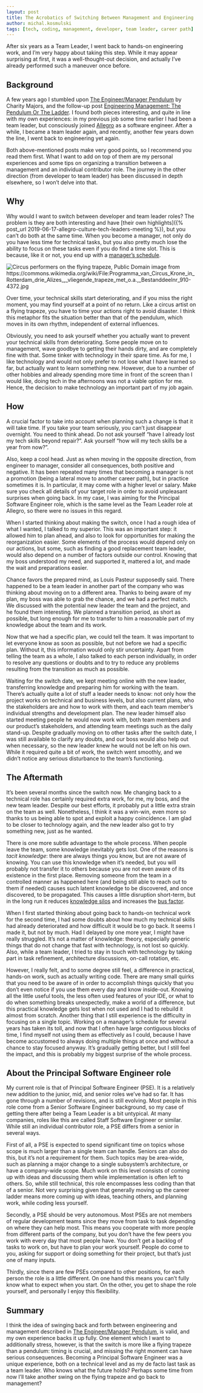 ```yaml
---
layout: post
title: The Acrobatics of Switching Between Management and Engineering
author: michal.kosmulski
tags: [tech, coding, management, developer, team leader, career path]
---
```

After six years as a Team Leader, I went back to hands-on engineering work, and I’m very happy about taking
this step. While it may appear surprising at first, it was a well-thought-out decision, and actually I’ve already
performed such a maneuver once before.

## Background

A few years ago I stumbled upon [The Engineer/Manager Pendulum](https://charity.wtf/2017/05/11/the-engineer-manager-pendulum/)
by Charity Majors, and the follow-up post [Engineering Management: The Pendulum Or The Ladder](https://charity.wtf/2019/01/04/engineering-management-the-pendulum-or-the-ladder/).
I found both pieces interesting, and quite in line with my own experiences: in my previous job some time earlier I
had been a team leader, but consciously joined [Allegro](https://allegro.tech) as a software engineer. After a while, I
became a team leader again, and recently, another few years down the line, I went back to engineering yet again.

Both above-mentioned posts make very good points, so I recommend you read them first. What I want to add on top of
them are my personal experiences and some tips on organizing a transition between a management and an individual
contributor role. The journey in the other direction (from developer to team leader) has been discussed in depth
elsewhere, so I won’t delve into that.

## Why

Why would I want to switch between developer and team leader roles? The problem is they are both interesting and have
[their own highlights]({% post_url 2019-06-17-allegro-culture-tech-leaders-meeting %}), but you can’t do both at the
same time. When you become a manager, not only do you have less time for technical tasks, but you also pretty much
lose the ability to focus on these tasks even if you do find a time slot. This is because, like it or not, you end
up with a [manager’s schedule](http://www.paulgraham.com/makersschedule.html).

<img src="/assets/img/articles/2023-08-22-management-engineering-acrobatics/flying-trapeze-performers.jpg"
     alt ="Circus performers on the flying trapeze, Public Domain image from https://commons.wikimedia.org/wiki/File:Programma_van_Circus_Krone_in_Rotterdam_drie_Alizes_,_vliegende_trapeze_met_o.a.,_Bestanddeelnr_910-4372.jpg"
     />

Over time, your technical skills start deteriorating, and if you miss the right moment, you may find yourself at
a point of no return. Like a circus artist on a flying trapeze, you have to time your actions right to avoid
disaster. I think this metaphor fits the situation better than that of the pendulum, which moves in its own rhythm,
independent of external influences.

Obviously, you need to ask yourself whether you actually want to prevent your technical skills from deteriorating. Some
people move on to management, wave goodbye to getting their hands dirty, and are completely fine with that. Some tinker
with technology in their spare time. As for me, I like technology and would not only prefer to not lose what I have
learned so far, but actually want to learn something new. However, due to a number of other hobbies and already
spending more time in front of the screen than I would like, doing tech in the afternoons was not a viable option for
me. Hence, the decision to make technology an important part of my job again.

## How

A crucial factor to take into account when planning such a change is that it will take time. If you take your
team seriously, you can’t just disappear overnight. You need to think ahead. Do not ask yourself “have I already
lost my tech skills beyond repair?”. Ask yourself “how will my tech skills be a year from now?”.

Also, keep a cool head. Just as when moving in the opposite direction, from engineer to manager, consider all
consequences, both positive and negative. It has been repeated many times that becoming a manager is not a promotion
(being a lateral move to another career path), but in practice sometimes it is. In particular, it may come with a
higher level or salary. Make sure you check all details of your target role in order to avoid unpleasant surprises when
going back. In my case, I was aiming for the Principal Software Engineer role, which is the same level as the Team
Leader role at Allegro, so there were no issues in this regard.

When I started thinking about making the switch, once I had a rough idea of what I wanted, I talked to my superior.
This was an important step: it allowed him to plan ahead, and also to look for opportunities for making the
reorganization easier. Some elements of the process would depend only on our actions, but some, such as finding a good
replacement team leader, would also depend on a number of factors outside our control. Knowing that my boss understood
my need, and supported it, mattered a lot, and made the wait and preparations easier.

Chance favors the prepared mind, as Louis Pasteur supposedly said. There happened to be a team leader in
another part of the company who was thinking about moving on to a different area. Thanks to being aware of my plan,
my boss was able to grab the chance, and we had a perfect match. We discussed with the potential new leader the team
and the project, and he found them interesting. We planned a transition period, as short as possible, but long enough
for me to transfer to him a reasonable part of my knowledge about the team and its work.

Now that we had a specific plan, we could tell the team. It was important to let everyone know as soon as possible, but
not before we had a specific plan. Without it, this information would only stir uncertainty. Apart
from telling the team as a whole, I also talked to each person individually, in order to resolve any questions or doubts
and to try to reduce any problems resulting from the transition as much as possible.

Waiting for the switch date, we kept meeting online with the new leader, transferring knowledge and preparing him for
working with the team. There’s actually quite a lot of stuff a leader needs to know: not only how the project
works on technical and business levels, but also current plans, who the stakeholders are and how to work with them,
and each team member’s individual strengths and development plan. The new leader himself also started meeting
people he would now work with, both team members and our product’s stakeholders, and attending team meetings such as
the daily stand-up. Despite gradually moving on to other tasks after the switch date, I was still available to clarify
any doubts, and our boss would also help out when necessary, so the new leader knew he would not be left on his own.
While it required quite a bit of work, the switch went smoothly, and we didn’t notice any serious disturbance to the
team’s functioning.

## The Aftermath

It’s been several months since the switch now. Me changing back to a technical role has certainly required extra work,
for me, my boss, and the new team leader. Despite our best efforts, it probably put a little extra strain on the team as
well. Nonetheless, I think it was a win-win, even more so thanks to us being able to spot and exploit a happy
coincidence. I am glad to be closer to technology again, and the new leader also got to try something new, just as he
wanted.

There is one more subtle advantage to the whole process. When people leave the team, some knowledge inevitably gets
lost. One of the reasons is _tacit knowledge_: there are always things you know, but are not aware of knowing. You can
use this knowledge when it’s needed, but you will probably not transfer it to others because you are not even aware of
its existence in the first place. Removing someone from the team in a controlled manner as happened here (and being
still able to reach out to them if needed) causes such latent knowledge to be discovered, and once discovered, to be
propagated. This causes a little disruption short-term, but in the long run it reduces
[knowledge silos](https://en.wikipedia.org/wiki/Information_silo) and increases the
[bus factor](https://en.wikipedia.org/wiki/Bus_factor).

When I first started thinking about going back to hands-on technical work for the second time, I had some doubts about
how much my technical skills had already deteriorated and how difficult it would be to go back. It seems I made it, but
not by much. Had I delayed by one more year, I might have really struggled. It’s not a matter of knowledge: theory,
especially generic things that do not change that fast with technology, is not lost so quickly. Also, while a team
leader, I tried to stay in touch with technology by taking part in task refinement, architecture discussions, on-call
rotation, etc.

However, I really felt, and to some degree still feel, a difference in practical, hands-on work, such as actually
writing code. There are many small quirks that you need to be aware of in order to accomplish things quickly that you
don’t even notice if you use them every day and know inside-out. Knowing all the little useful tools, the less often
used features of your IDE, or what to do when something breaks unexpectedly, make a world of a difference, but this
practical knowledge gets lost when not used and I had to rebuild it almost from scratch. Another thing that I still
experience is the difficulty in focusing on a single topic. Working on a manager’s schedule for several years has taken
its toll, and now that I often have large contiguous blocks of time, I find myself not using them as effectively as I
could, because I have become accustomed to always doing multiple things at once and without a chance to stay focused
anyway. It’s gradually getting better, but I still feel the impact, and this is probably my biggest surprise of the
whole process.

## About the Principal Software Engineer role

My current role is that of Principal Software Engineer (PSE). It is a relatively new addition to the junior, mid,
and senior roles we’ve had so far. It has gone through a number of revisions, and is still evolving. Most people in this
role come from a Senior Software Engineer background, so my case of getting there after being a Team Leader is a bit
untypical. At many companies, roles like this are called Staff Software Engineer or similar. While still an individual
contributor role, a PSE differs from a senior in several ways.

First of all, a PSE is expected to spend significant time on topics whose scope is much larger than a single team can
handle. Seniors can also do this, but it’s not a requirement for them. Such topics may be area-wide, such as planning a
major change to a single subsystem’s architecture, or have a company-wide scope. Much work on this level consists of
coming up with ideas and discussing them while implementation is often left to others. So, while still technical, this
role encompasses less coding than that of a senior. Not very surprising given that generally moving up the career ladder
means more coming up with ideas, teaching others, and planning work, while coding less yourself.

Secondly, a PSE should be very autonomous. Most PSEs are not members of regular development teams since they move from
task to task depending on where they can help most. This means you cooperate with more people from different parts of
the company, but you don’t have the few peers you work with every day that most people have. You don’t get a backlog
of tasks to work on, but have to plan your work yourself. People do come to you, asking for support or doing something
for their project, but that’s just one of many inputs.

Thirdly, since there are few PSEs compared to other positions, for each person the role is a little different. On one
hand this means you can’t fully know what to expect when you start. On the other, you get to shape the role yourself,
and personally I enjoy this flexibility.

## Summary

I think the idea of swinging back and forth between engineering and management described in
[The Engineer/Manager Pendulum](https://charity.wtf/2017/05/11/the-engineer-manager-pendulum/),
is valid, and my own experience backs it up fully. One element which I want to additionally stress, however, is that
the switch is more like a flying trapeze than a pendulum: timing is crucial, and missing the right moment can have
serious consequences. Becoming a Principal Software Engineer was a unique experience, both on a technical
level and as my de facto last task as a team leader. Who knows what the future holds? Perhaps some time from now I’ll
take another swing on the flying trapeze and go back to management?
